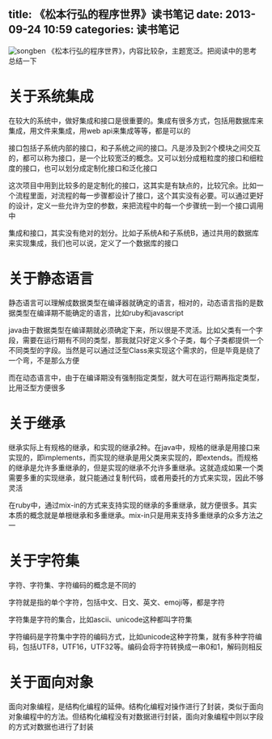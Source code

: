 title: 《松本行弘的程序世界》读书笔记
date: 2013-09-24 10:59
categories: 读书笔记
---
![songben](http://pic.kyfxbl.com/a45.jpg)
《松本行弘的程序世界》，内容比较杂，主题宽泛。把阅读中的思考总结一下
<!--more-->

# 关于系统集成

在较大的系统中，做好集成和接口是很重要的。集成有很多方式，包括用数据库来集成，用文件来集成，用web api来集成等等，都是可以的 

接口包括子系统内部的接口，和子系统之间的接口。凡是涉及到2个模块之间交互的，都可以称为接口，是一个比较宽泛的概念。又可以划分成粗粒度的接口和细粒度的接口，也可以划分成定制化接口和泛化接口

这次项目中用到比较多的是定制化的接口，这其实是有缺点的，比较冗余。比如一个流程里面，对流程的每一步骤都设计了接口，这个其实没有必要。可以通过更好的设计，定义一些允许为空的参数，来把流程中的每一个步骤统一到一个接口调用中 

集成和接口，其实没有绝对的划分。比如子系统A和子系统B，通过共用的数据库来实现集成，我们也可以说，定义了一个数据库的接口 

# 关于静态语言

静态语言可以理解成数据类型在编译器就确定的语言，相对的，动态语言指的是数据类型在编译期不能确定的语言，比如ruby和javascript

java由于数据类型在编译期就必须确定下来，所以很是不灵活。比如父类有一个字段，需要在运行期有不同的类型，那我就只好定义多个子类，每个子类都提供一个不同类型的字段。当然是可以通过泛型Class<T>来实现这个需求的，但是毕竟是绕了一个弯，不是那么方便

而在动态语言中，由于在编译期没有强制指定类型，就大可在运行期再指定类型，比用泛型方便很多 

# 关于继承

继承实际上有规格的继承，和实现的继承2种。在java中，规格的继承是用接口来实现的，即implements，而实现的继承是用父类来实现的，即extends。而规格的继承是允许多重继承的，但是实现的继承不允许多重继承。这就造成如果一个类需要多重的实现继承，就只能通过复制代码，或者用委托的方式来实现，因此不够灵活

在ruby中，通过mix-in的方式来支持实现的继承的多重继承，就方便很多。其实本质的概念就是单根继承和多重继承。mix-in只是用来支持多重继承的众多方法之一 

# 关于字符集

字符、字符集、字符编码的概念是不同的

字符就是指的单个字符，包括中文、日文、英文、emoji等，都是字符

字符集是字符的集合，比如ascii、unicode这种都叫字符集 

字符编码是字符集中字符的编码方式，比如unicode这种字符集，就有多种字符编码，包括UTF8，UTF16，UTF32等。编码会将字符转换成一串0和1，解码则相反

# 关于面向对象

面向对象编程，是结构化编程的延伸。结构化编程对操作进行了封装，类似于面向对象编程中的方法。但结构化编程没有对数据进行封装，面向对象编程中则以字段的方式对数据也进行了封装
